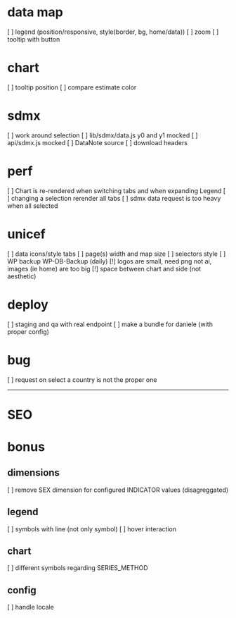 # data map
[ ] legend (position/responsive, style(border, bg, home/data))
[ ] zoom
[ ] tooltip with button

# chart
[ ] tooltip position
[ ] compare estimate color

# sdmx
[ ] work around selection
[ ] lib/sdmx/data.js y0 and y1 mocked
[ ] api/sdmx.js mocked
[ ] DataNote source
[ ] download headers

# perf
[ ] Chart is re-rendered when switching tabs and when expanding Legend
[ ] changing a selection rerender all tabs
[ ] sdmx data request is too heavy when all selected

# unicef
[ ] data icons/style tabs
[ ] page(s) width and map size
[ ] selectors style
[ ] WP backup WP-DB-Backup (daily)
[!] logos are small, need png not ai, images (ie home) are too big
[!] space between chart and side (not aesthetic)

# deploy
[ ] staging and qa with real endpoint
[ ] make a bundle for daniele (with proper config)

# bug
[ ] request on select a country is not the proper one

---

# SEO

# bonus

## dimensions
[ ] remove SEX dimension for configured INDICATOR values (disagreggated)

## legend
[ ] symbols with line (not only symbol)
[ ] hover interaction

## chart
[ ] different symbols regarding SERIES_METHOD

## config
[ ] handle locale
